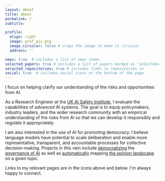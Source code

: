 ```yaml
---
layout: about
title: about
permalink: /
subtitle:

profile:
  align: right
  image: prof_pic.png
  image_circular: false # crops the image to make it circular
  address: ''

news: true  # includes a list of news items
selected_papers: true # includes a list of papers marked as "selected={true}"
selected_repositories: true # includes links to repositories in 
social: true  # includes social icons at the bottom of the page
---
```


I focus on helping clarify our understanding of the risks and opportunities from AI.

As a Research Engineer at the [UK AI Safety Institute](https://www.aisi.gov.uk), I evaluate the capabilities of advanced AI systems. The goal is to equip policymakers, industry leaders, and the wider research community with an empirical understanding of the risks from AI so that we can develop it responsibly and regulate it appropriately.

I am also interested in the use of AI for promoting democracy. I believe language models have potential to scale deliberation and enable more representative, transparent, and accountable processes for collective decision-making. Projects in this vein include [democratizing](https://openai.com/blog/democratic-inputs-to-ai-grant-program-update) the [governance of AI](https://www.anthropic.com/news/collective-constitutional-ai-aligning-a-language-model-with-public-input) as well as [automatically](https://compdemocracy.org) mapping [the opinion landscape](https://ai.objectives.institute/talk-to-the-city) on a given topic.

Links to my relevant pages are in the icons above and below. I'm always happy to connect.
